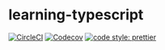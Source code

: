 # learning-typescript

<a href="https://circleci.com/gh/luotaoyeah/learning-typescript/tree/master"><img alt="CircleCI" src="https://img.shields.io/circleci/build/github/luotaoyeah/learning-typescript/master.svg"></a>
<a href="https://codecov.io/gh/luotaoyeah/learning-typescript"><img alt="Codecov" src="https://img.shields.io/codecov/c/github/luotaoyeah/learning-typescript.svg"></a>
<a href="https://prettier.io/"><img alt="code style: prettier" src="https://img.shields.io/badge/code_style-prettier-ff69b4.svg"></a>
